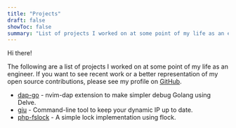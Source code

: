 ```yaml
---
title: "Projects"
draft: false
showToc: false
summary: "List of projects I worked on at some point of my life as an enginner."
---
```


Hi there!

The following are a list of projects I worked on at some point of my life as an
engineer. If you want to see recent work or a better representation of my open
source contributions, please see my profile on [GitHub](https://github.com/yriveiro).

<!-- markdownlint-disable MD013 -->
- [dap-go](https://github.com/yriveiro/dap-go.nvim) - nvim-dap extension to make simpler debug Golang using Delve.
- [giu](https://github.com/yriveiro/giu) - Command-line tool to keep your dynamic IP up to date.
- [php-fslock](https://github.com/yriveiro/php-fslock) - A simple lock implementation using flock.
<!-- markdownlint-enable MD013 -->
